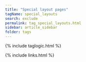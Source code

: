 ```yaml
---
title: "Special layout pages"
tagName: special_layouts
search: exclude
permalink: tag_special_layouts.html
sidebar: article_sidebar
folder: tags
---
```


{% include taglogic.html %}

{% include links.html %}
